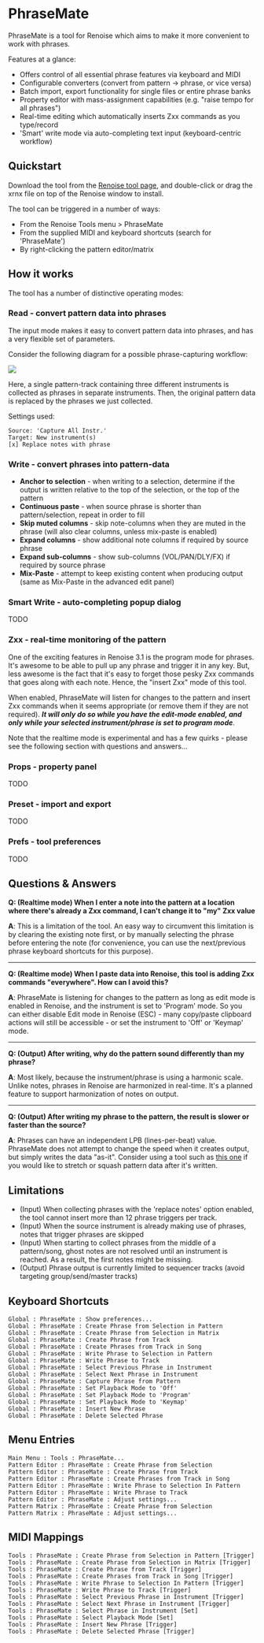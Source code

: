 # PhraseMate

PhraseMate is a tool for Renoise which aims to make it more convenient to work with phrases. 

Features at a glance:

* Offers control of all essential phrase features via keyboard and MIDI   
* Configurable converters (convert from pattern -> phrase, or vice versa)    
* Batch import, export functionality for single files or entire phrase banks 
* Property editor with mass-assignment capabilities (e.g. "raise tempo for all phrases")  
* Real-time editing which automatically inserts Zxx commands as you type/record
* 'Smart' write mode via auto-completing text input (keyboard-centric workflow) 
 

## Quickstart

Download the tool from the [Renoise tool page](http://www.renoise.com/tools/phrasemate), and double-click or drag the xrnx file on top of the Renoise window to install.

The tool can be triggered in a number of ways:  

* From the Renoise Tools menu > PhraseMate
* From the supplied MIDI and keyboard shortcuts (search for 'PhraseMate') 
* By right-clicking the pattern editor/matrix  

## How it works

The tool has a number of distinctive operating modes:

### Read - convert pattern data into phrases

The input mode makes it easy to convert pattern data into phrases, and has a very flexible set of parameters.

Consider the following diagram for a possible phrase-capturing workflow:

<img src="./manual/collect_capture_all_replace.png"> 

Here, a single pattern-track containing three different instruments is collected as phrases in separate instruments. Then, the original pattern data is replaced by the phrases we just collected. 

Settings used:
 
	Source: 'Capture All Instr.'  
	Target: New instrument(s)  
	[x] Replace notes with phrase

### Write - convert phrases into pattern-data    

* **Anchor to selection** - when writing to a selection, determine if the output is written relative to the top of the selection, or the top of the pattern
* **Continuous paste** - when source phrase is shorter than pattern/selection, repeat in order to fill
* **Skip muted columns** - skip note-columns when they are muted in the phrase (will also clear columns, unless mix-paste is enabled)
* **Expand columns** - show additional note columns if required by source phrase
* **Expand sub-columns** - show sub-columns (VOL/PAN/DLY/FX) if required by source phrase
* **Mix-Paste** - attempt to keep existing content when producing output (same as Mix-Paste in the advanced edit panel)

### Smart Write - auto-completing popup dialog

TODO

 

### Zxx - real-time monitoring of the pattern 

One of the exciting features in Renoise 3.1 is the program mode for phrases. It's awesome to be able to pull up any phrase and trigger it in any key. But, less awesome is the fact that it's easy to forget those pesky Zxx commands that goes along with each note. Hence, the "insert Zxx" mode of this tool.

When enabled, PhraseMate will listen for changes to the pattern and insert Zxx commands when it seems appropriate (or remove them if they are not required). **_It will only do so while you have the edit-mode enabled, and only while your selected instrument/phrase is set to program mode_**. 

Note that the realtime mode is experimental and has a few quirks - please see the following section with questions and answers...

### Props - property panel

TODO

### Preset - import and export  

TODO

### Prefs - tool preferences

TODO 

## Questions & Answers

**Q: (Realtime mode) When I enter a note into the pattern at a location where there's already a Zxx command, I can't change it to "my" Zxx value**   

**A**: This is a limitation of the tool. An easy way to circumvent this limitation is by clearing the existing note first, or by manually selecting the phrase before entering the note (for convenience, you can use the next/previous phrase keyboard shortcuts for this purpose). 

--- 

**Q: (Realtime mode) When I paste data into Renoise, this tool is adding Zxx commands "everywhere". How can I avoid this?**   

**A**: PhraseMate is listening for changes to the pattern as long as edit mode is enabled in Renoise, and the instrument is set to 'Program' mode. So you can either disable Edit mode in Renoise (ESC) - many copy/paste clipboard actions will still be accessible - or set the instrument to 'Off' or 'Keymap' mode.   

--- 

**Q: (Output) After writing, why do the pattern sound differently than my phrase?** 

**A**: Most likely, because the instrument/phrase is using a harmonic scale. Unlike notes, phrases in Renoise are harmonized in real-time. It's a planned feature to support harmonization of notes on output. 

--- 

**Q: (Output) After writing my phrase to the pattern, the result is slower or faster than the source?** 

**A**: Phrases can have an independent LPB (lines-per-beat) value. PhraseMate does not attempt to change the speed when it creates output, but simply writes the data "as-it". Consider using a tool such as [this one](http://forum.renoise.com/index.php/topic/27930-new-tool-28-30-flexible-pattern-resizer/) if you would like to stretch or squash pattern data after it's written. 

## Limitations
* (Input) When collecting phrases with the 'replace notes' option enabled, the tool cannot insert more than 12 phrase triggers per track. 
* (Input) When the source instrument is already making use of phrases, notes that trigger phrases are skipped
* (Input) When starting to collect phrases from the middle of a pattern/song, ghost notes are not resolved until an instrument is reached. As a result, the first notes might be missing. 
* (Output) Phrase output is currently limited to sequencer tracks (avoid targeting group/send/master tracks)


## Keyboard Shortcuts

	Global : PhraseMate : Show preferences...
	Global : PhraseMate : Create Phrase from Selection in Pattern
	Global : PhraseMate : Create Phrase from Selection in Matrix
	Global : PhraseMate : Create Phrase from Track
	Global : PhraseMate : Create Phrases from Track in Song
	Global : PhraseMate : Write Phrase to Selection in Pattern
	Global : PhraseMate : Write Phrase to Track
	Global : PhraseMate : Select Previous Phrase in Instrument
	Global : PhraseMate : Select Next Phrase in Instrument
	Global : PhraseMate : Capture Phrase from Pattern
	Global : PhraseMate : Set Playback Mode to 'Off'
	Global : PhraseMate : Set Playback Mode to 'Program'
	Global : PhraseMate : Set Playback Mode to 'Keymap'
	Global : PhraseMate : Insert New Phrase
	Global : PhraseMate : Delete Selected Phrase

## Menu Entries

	Main Menu : Tools : PhraseMate...
	Pattern Editor : PhraseMate : Create Phrase from Selection
	Pattern Editor : PhraseMate : Create Phrase from Track
	Pattern Editor : PhraseMate : Create Phrases from Track in Song
	Pattern Editor : PhraseMate : Write Phrase to Selection In Pattern
	Pattern Editor : PhraseMate : Write Phrase to Track
	Pattern Editor : PhraseMate : Adjust settings...
	Pattern Matrix : PhraseMate : Create Phrase from Selection
	Pattern Matrix : PhraseMate : Adjust settings... 

## MIDI Mappings

	Tools : PhraseMate : Create Phrase from Selection in Pattern [Trigger]
	Tools : PhraseMate : Create Phrase from Selection in Matrix [Trigger]
	Tools : PhraseMate : Create Phrase from Track [Trigger]
	Tools : PhraseMate : Create Phrases from Track in Song [Trigger]
	Tools : PhraseMate : Write Phrase to Selection In Pattern [Trigger]
	Tools : PhraseMate : Write Phrase to Track [Trigger]
	Tools : PhraseMate : Select Previous Phrase in Instrument [Trigger]
	Tools : PhraseMate : Select Next Phrase in Instrument [Trigger]
	Tools : PhraseMate : Select Phrase in Instrument [Set]
	Tools : PhraseMate : Select Playback Mode [Set]
	Tools : PhraseMate : Insert New Phrase [Trigger]
	Tools : PhraseMate : Delete Selected Phrase [Trigger]

